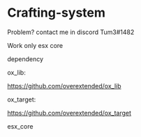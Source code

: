 # Crafting-system

Problem? contact me in discord Tum3#1482

Work only esx core

dependency

ox_lib:

https://github.com/overextended/ox_lib

ox_target:

https://github.com/overextended/ox_target

esx_core
